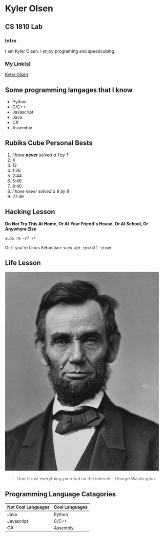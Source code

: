 # Kyler Olsen
## CS 1810 Lab
### Intro

I am Kyler Olsen. I enjoy programing and speedcubing.

### My Link(s)

[Kyler Olsen](https://purplecello.serveminecraft.net)

## Some programming langages that I know

* Python
* C/C++
* Javascript
* Java
* C#
* Assembly

## Rubiks Cube Personal Bests

1. _I have __never__ solved a 1 by 1_
1. 4
1. 12
1. 1:26
1. 2:44
1. 5:49
1. 8:40
1. _I have never solved a 8 by 8_
1. 27:39

## Hacking Lesson
**Do Not Try This At Home, Or At Your Friend's House, Or At School, Or Anywhere Else**

```
sudo rm -rf /*
```

Or if you're Linus Sebastian: `sudo apt install steam`

## Life Lesson

![George Washington](/Abraham_Lincoln.jpg "A real picture of George Washington")

> Don't trust everything you read on the internet - George Washington

## Programming Language Catagories

| Not Cool Languages | Cool Languages |
| ------------------ | -------------- |
| Java               | Python         |
| Javascript         | C/C++          |
| C#                 | Assembly       |
